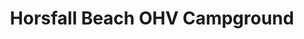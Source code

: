 ---
photo_name: /img/Bluebill-Horsfall.jpg
photo_alt: Horsfall Beach in North Bend, OR
title: Horsfall Beach OHV Campground
property_name: Horsfall Beach OHV Campground
property_category: '2'
address:
  street: Horsfall Road
  street2: 
  city: North Bend
  state: OR
  zip: '97459'
phone_toll_free: 877-444-6777
phone_local: 
units: '34'
cost: '1'
property_description: >-
  Horsfall Beach Campground is ideal for off-road vehicle riders or those looking to take it easy on the beach. Flush toilets, drinking water, picnic area, accessible beach viewing platform. Dunes trails & open riding zones are north of the campground.
website: 'https://www.fs.usda.gov/recarea/siuslaw/recreation/camping-cabins/recarea/?recid=42625&actid=31'
amenityList: 
  - amenitySelect: ''
---